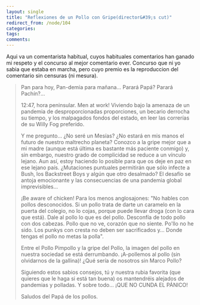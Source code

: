 ```yaml
---
layout: single
title: "Reflexiones de un Pollo con Gripe(director&#39;s cut)"
redirect_from: /node/104
categories:
tags: 
comments: 
---
```

Aqui va un comentarista habitual, cuyos habituales comentarios han ganado mi respeto y el concurso al mejor comentario ever. Concurso que ni yo sabia que estaba en marcha, pero cuyo premio es la reproduccion del comentario sin censuras (ni mesura).  

> Pan para hoy, Pan-demia para mañana... Parará Papá? Parará Pachín?...  
>   
> 12:47, hora peninsular. Men at work! Viviendo bajo la amenaza de un pandemia de desproporcionadas proporciones, un becario derrocha su tiempo, y los malpagados fondos del estado, en leer las correrías de su Willy Fog preferido.  
>   
> Y me pregunto... ¿No seré un Mesías? ¿No estará en mis manos el futuro de nuestro maltrecho planeta? Conozco a la gripe mejor que a mi madre (aunque está última es bastante más paciente conmigo) y, sin embargo, nuestro grado de complicidad se reduce a un vínculo lejano. Aun así, estoy haciendo lo posible para que os deje en paz en ese lejano país. ¿Mutaciones puntuales permitirán que sólo infecte a Bush, los Backstreet Boys y algún que otro desalmado? El desafío se antoja emocionante y las consecuencias de una pandemia global imprevisibles...  
>   
> ¡Be aware of chicken! Para los menos anglosajones: "No hables con pollos desconocidos. Si un pollo trata de darte un caramelo en la puerta del colegio, no lo cojas, porque puede llevar droga (con lo cara que está). Dale al pollo lo que es del pollo. Desconfía de todo pollo con dos cabezas. Pollo que no ve, corazón que no siente. Po'llo no he sido. Los punkys con cresta no deben ser sacrificados y... Donde tengas el pollo no metas la polla".  
>   
> Entre el Pollo Pimpollo y la gripe del Pollo, la imagen del pollo en nuestra sociedad se está derrumbando. ¡A-pollemos al pollo (sin olvidarnos de la gallina)! ¿Qué sería de nosotros sin Marco Pollo?  
>   
> Siguiendo estos sabios consejos, tú y nuestra rubia favorita (que quieres que le haga si está tan buena) os mantendréis alejados de pandemias y polladas. Y sobre todo... ¡QUE NO CUNDA EL PÁNICO!  
>   
> Saludos del Papá de los pollos.
